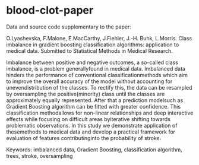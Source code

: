 # blood-clot-paper

Data and source code supplementary to the paper:

O.Lyashevska, F.Malone, E.MacCarthy, J.Fiehler, J.-H. Buhk, L.Morris. Class imbalance in gradient boosting classification algorithms: application to medical data. Submitted to Statistical Methods in Medical Research.


Imbalance between positive and negative outcomes, a so-called class imbalance, is a problem generallyfound  in  medical  data.  Imbalanced  data  hinders  the  performance  of  conventional  classificationmethods  which  aim  to  improve  the  overall  accuracy  of  the  model  without  accounting  for  unevendistribution  of  the  classes.  To  rectify  this,  the  data  can  be  resampled  by  oversampling  the  positive(minority) class until the classes are approximately equally represented. After that a prediction modelsuch as Gradient Boosting algorithm can be fitted with greater confidence. This classification methodallows  for  non-linear  relationships  and  deep  interactive  effects  while  focusing  on  difficult  areas  byiterative shifting towards problematic observations. In this study we demonstrate application of thesemethods  to  medical  data  and  develop  a  practical  framework  for  evaluation  of  features  contributinginto the probability of stroke.

Keywords: imbalanced data, Gradient Boosting, classification algorithm, trees, stroke, oversampling
